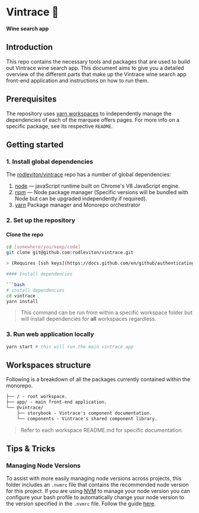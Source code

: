 # Vintrace 🍷

**Wine search app**

## Introduction

This repo contains the necessary tools and packages that are used to build out Vintrace wine search app. This document aims to give you a detailed overview of the different parts that make up the Vintrace wine search app front-end application and instructions on how to run them.

## Prerequisites

The repository uses [yarn workspaces](https://classic.yarnpkg.com/lang/en/docs/workspaces/) to independently manage the dependencies of each of the marquee offers pages. For more info on a specific package, see its respective `README`.

## Getting started

### 1. Install global dependencies

The [rodleviton/vintrace](https://github.com/rodleviton/vintrace) repo has a number of global dependencies:

1. [node](https://nodejs.org/en/) — javaScript runtime built on Chrome's V8 JavaScript engine.
2. [npm](https://www.npmjs.com/get-npm) — Node package manager (Specific versions will be bundled with Node but can be upgraded independently if required).
3. [yarn](https://classic.yarnpkg.com/en/docs/install#mac-stable) Package manager and Monorepo orchestrator

### 2. Set up the repository

#### Clone the repo

```bash
cd [somewhere/you/keep/code]
git clone git@github.com:rodleviton/vintrace.git

> (Requires [ssh keys](https://docs.github.com/en/github/authenticating-to-github/connecting-to-github-with-ssh) to be configured)

#### Install dependencies

```bash
# install dependencies
cd vintrace
yarn install
```

> This command can be run from within a specific workspace folder but will install dependencies for **all** workspaces regardless.

### 3. Run web application locally

```bash
yarn start # this will run the main vintrace app
```

## Workspaces structure

Following is a breakdown of all the packages currently contained within the monorepo.

```markdown
├── / - root workspace.
├── app/ - main front-end application.
└── @vintrace/
    ├── storybook - Vintrace's component documentation.
    └── components - Vintrace's shared component library.
```

> Refer to each workspace README.md for specific documentation.

## Tips & Tricks

### Managing Node Versions

To assist with more easily managing node versions across projects, this folder includes an `.nvmrc` file that contains the recommended node version for this project. If you are using [NVM](https://github.com/nvm-sh) to manage your node version you can configure your bash profile to automatically change your node version to the version specified in the `.nvmrc` file. Follow the guide [here](https://github.com/nvm-sh/nvm#nvmrc).